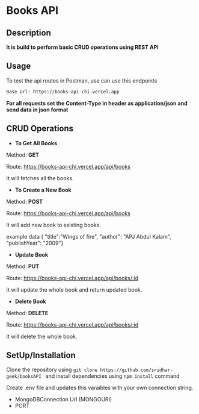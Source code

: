 # Books API

## Description

**It is build to perform basic CRUD operations using REST API**

## Usage

To test the api routes in Postman, use can use this endpoints

```sh
Base Url: https://books-api-chi.vercel.app
```

**For all requests set the Content-Type in header as application/json and send data in json format**

## CRUD Operations

 - **To Get All Books**

 Method: **GET**

 Route:  https://books-api-chi.vercel.app/api/books

It will fetches all the books.

- **To Create a New Book**

Method: **POST**

 Route: https://books-api-chi.vercel.app/api/books

It will add new book to existing books.

example data {
"title":"Wings of fire",
"author": "APJ Abdul Kalam",
"publishYear": "2009"}

- **Update Book**

Method: **PUT**

 Route:  https://books-api-chi.vercel.app/api/books/:id

It will update the whole book and return updated book.

- **Delete Book**

Method: **DELETE**

 Route:  https://books-api-chi.vercel.app/api/books/:id

It will delete the whole book.


## SetUp/Installation
 Clone the repository using `git clone https://github.com/sridhar-geek/booksAPI ` 
 and install dependencies using `npm install` command

Create .env file and updates this varaibles with your own connection string.

- MongoDBConnection Url (MONGOURI)
- PORT
